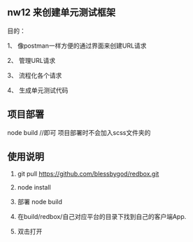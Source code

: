 ## nw12 来创建单元测试框架

目的：

1、 像postman一样方便的通过界面来创建URL请求

2、 管理URL请求

3、 流程化各个请求

4、 生成单元测试代码


## 项目部署
node build //即可
项目部署时不会加入scss文件夹的


## 使用说明

1) git pull https://github.com/blessbygod/redbox.git

2) node install

3) 部署 node build

4) 在build/redbox/自己对应平台的目录下找到自己的客户端App.

5) 双击打开
